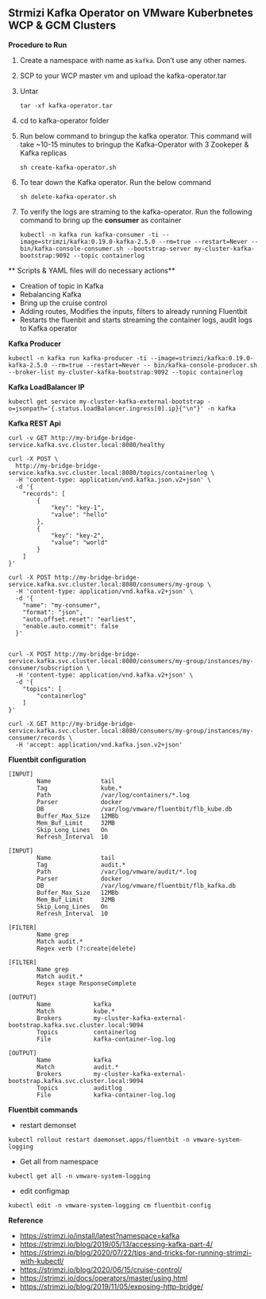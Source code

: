 ## Strmizi Kafka Operator on VMware Kuberbnetes WCP & GCM Clusters

**Procedure to Run**
 

1. Create a namespace with name as `kafka`. Don’t use any other names.
2. SCP to your WCP master vm and upload the kafka-operator.tar
3. Untar
   ```
   tar -xf kafka-operator.tar
   ```
4. cd to kafka-operator folder
5. Run below command to bringup the kafka operator. This command will take ~10-15 minutes to bringup the Kafka-Operator with 3 Zookeper & Kafka replicas
    
    ```
    sh create-kafka-operator.sh
    ```
        
        
6. To tear down the Kafka operator. Run the below command
       
    ```
    sh delete-kafka-operator.sh
    ```
    
7. To verify the logs are straming to the kafka-operator. Run the following command to bring up the **consumer** as container

    ```
    kubectl -n kafka run kafka-consumer -ti --image=strimzi/kafka:0.19.0-kafka-2.5.0 --rm=true --restart=Never -- bin/kafka-console-consumer.sh --bootstrap-server my-cluster-kafka-bootstrap:9092 --topic containerlog
    ```
     
** Scripts & YAML files will do necessary actions**
* Creation of topic in Kafka
* Rebalancing Kafka
* Bring up the cruise control
* Adding routes, Modifies the inputs, filters to already running Fluentbit
* Restarts the fluenbit and starts streaming the container logs, audit logs to Kafka operator

**Kafka Producer**
```
kubectl -n kafka run kafka-producer -ti --image=strimzi/kafka:0.19.0-kafka-2.5.0 --rm=true --restart=Never -- bin/kafka-console-producer.sh --broker-list my-cluster-kafka-bootstrap:9092 --topic containerlog
```

**Kafka LoadBalancer IP**
```
kubectl get service my-cluster-kafka-external-bootstrap -o=jsonpath='{.status.loadBalancer.ingress[0].ip}{"\n"}' -n kafka
```

**Kafka REST Api**
```
curl -v GET http://my-bridge-bridge-service.kafka.svc.cluster.local:8080/healthy

curl -X POST \
  http://my-bridge-bridge-service.kafka.svc.cluster.local:8080/topics/containerlog \
  -H 'content-type: application/vnd.kafka.json.v2+json' \
  -d '{
    "records": [
        {
            "key": "key-1",
            "value": "hello"
        },
        {
            "key": "key-2",
            "value": "world"
        }
    ]
}'

curl -X POST http://my-bridge-bridge-service.kafka.svc.cluster.local:8080/consumers/my-group \
  -H 'content-type: application/vnd.kafka.v2+json' \
  -d '{
    "name": "my-consumer",
    "format": "json",
    "auto.offset.reset": "earliest",
    "enable.auto.commit": false
  }'
  
  
curl -X POST http://my-bridge-bridge-service.kafka.svc.cluster.local:8080/consumers/my-group/instances/my-consumer/subscription \
  -H 'content-type: application/vnd.kafka.v2+json' \
  -d '{
    "topics": [
        "containerlog"
    ]
}'

curl -X GET http://my-bridge-bridge-service.kafka.svc.cluster.local:8080/consumers/my-group/instances/my-consumer/records \
  -H 'accept: application/vnd.kafka.json.v2+json'

```

**Fluentbit configuration**
```
[INPUT]
        Name              tail
        Tag               kube.*
        Path              /var/log/containers/*.log
        Parser            docker
        DB                /var/log/vmware/fluentbit/flb_kube.db
        Buffer_Max_Size   12MBb
        Mem_Buf_Limit     32MB
        Skip_Long_Lines   On
        Refresh_Interval  10

[INPUT]
        Name              tail
        Tag               audit.*
        Path              /var/log/vmware/audit/*.log
        Parser            docker
        DB                /var/log/vmware/fluentbit/flb_kafka.db
        Buffer_Max_Size   12MBb
        Mem_Buf_Limit     32MB
        Skip_Long_Lines   On
        Refresh_Interval  10

[FILTER]
        Name grep
        Match audit.*
        Regex verb (?:create|delete)

[FILTER]
        Name grep
        Match audit.*
        Regex stage ResponseComplete

[OUTPUT]
        Name            kafka
        Match           kube.*
        Brokers         my-cluster-kafka-external-bootstrap.kafka.svc.cluster.local:9094
        Topics          containerlog
        File            kafka-container-log.log

[OUTPUT]
        Name            kafka
        Match           audit.*
        Brokers         my-cluster-kafka-external-bootstrap.kafka.svc.cluster.local:9094
        Topics          auditlog
        File            kafka-container-log.log

```


**Fluentbit commands**
* restart demonset 
```
kubectl rollout restart daemonset.apps/fluentbit -n vmware-system-logging 
```

* Get all from namespace
```
kubectl get all -n vmware-system-logging
```

* edit configmap
```
kubectl edit -n vmware-system-logging cm fluentbit-config  
```



**Reference**
-  https://strimzi.io/install/latest?namespace=kafka
-  https://strimzi.io/blog/2019/05/13/accessing-kafka-part-4/
-  https://strimzi.io/blog/2020/07/22/tips-and-tricks-for-running-strimzi-with-kubectl/
-  https://strimzi.io/blog/2020/06/15/cruise-control/
-  https://strimzi.io/docs/operators/master/using.html
-  https://strimzi.io/blog/2019/11/05/exposing-http-bridge/
